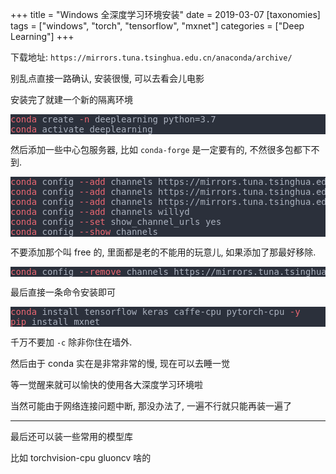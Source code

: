 +++
title = "Windows 全深度学习环境安装"
date = 2019-03-07
[taxonomies]
tags = ["windows", "torch", "tensorflow", "mxnet"]
categories = ["Deep Learning"]
+++

<p>下载地址: <code>https://mirrors.tuna.tsinghua.edu.cn/anaconda/archive/</code></p><p>别乱点直接一路确认, 安装很慢, 可以去看会儿电影</p><p>安装完了就建一个新的隔离环境</p><pre style="background-color:#2b303b;">
<span style="color:#eb6772;">conda</span><span style="color:#abb2bf;"> create</span><span style="color:#eb6772;"> -n</span><span style="color:#abb2bf;"> deeplearning python=3.7
</span><span style="color:#eb6772;">conda</span><span style="color:#abb2bf;"> activate deeplearning</span></pre>
<p>然后添加一些中心包服务器, 比如 <code>conda-forge</code> 是一定要有的, 不然很多包都下不到.</p><pre style="background-color:#2b303b;">
<span style="color:#eb6772;">conda</span><span style="color:#abb2bf;"> config</span><span style="color:#eb6772;"> --add</span><span style="color:#abb2bf;"> channels https://mirrors.tuna.tsinghua.edu.cn/anaconda/pkgs/main/
</span><span style="color:#eb6772;">conda</span><span style="color:#abb2bf;"> config</span><span style="color:#eb6772;"> --add</span><span style="color:#abb2bf;"> channels https://mirrors.tuna.tsinghua.edu.cn/anaconda/cloud/conda-forge/
</span><span style="color:#eb6772;">conda</span><span style="color:#abb2bf;"> config</span><span style="color:#eb6772;"> --add</span><span style="color:#abb2bf;"> channels https://mirrors.tuna.tsinghua.edu.cn/anaconda/cloud/pytorch/
</span><span style="color:#eb6772;">conda</span><span style="color:#abb2bf;"> config</span><span style="color:#eb6772;"> --add</span><span style="color:#abb2bf;"> channels willyd
</span><span style="color:#eb6772;">conda</span><span style="color:#abb2bf;"> config</span><span style="color:#eb6772;"> --set</span><span style="color:#abb2bf;"> show_channel_urls yes
</span><span style="color:#eb6772;">conda</span><span style="color:#abb2bf;"> config</span><span style="color:#eb6772;"> --show</span><span style="color:#abb2bf;"> channels</span></pre>
<p>不要添加那个叫 free 的, 里面都是老的不能用的玩意儿, 如果添加了那最好移除.</p><pre style="background-color:#2b303b;">
<span style="color:#eb6772;">conda</span><span style="color:#abb2bf;"> config</span><span style="color:#eb6772;"> --remove</span><span style="color:#abb2bf;"> channels https://mirrors.tuna.tsinghua.edu.cn/anaconda/pkgs/free/</span></pre>
<p>最后直接一条命令安装即可</p><pre style="background-color:#2b303b;">
<span style="color:#eb6772;">conda</span><span style="color:#abb2bf;"> install tensorflow keras caffe-cpu pytorch-cpu</span><span style="color:#eb6772;"> -y
</span><span style="color:#eb6772;">pip</span><span style="color:#abb2bf;"> install mxnet</span></pre>
<p>千万不要加 <code>-c</code> 除非你住在墙外.</p><p>然后由于 conda 实在是非常非常的慢, 现在可以去睡一觉</p><p>等一觉醒来就可以愉快的使用各大深度学习环境啦</p><p>当然可能由于网络连接问题中断, 那没办法了, 一遍不行就只能再装一遍了</p><hr/><p>最后还可以装一些常用的模型库</p><p>比如 torchvision-cpu gluoncv 啥的</p>
